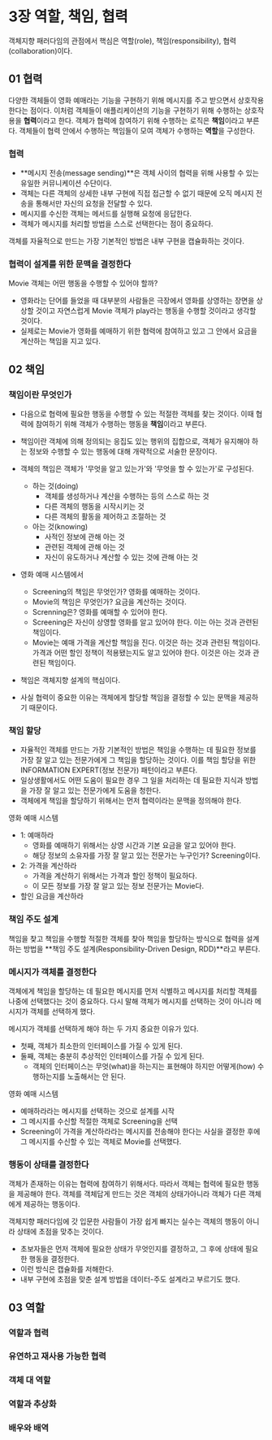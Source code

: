 # 3장 역할, 책임, 협력

객체지향 패러다임의 관점에서 핵심은 역할(role), 책임(responsibility), 협력(collaboration)이다.



## 01 협력

다양한 객체들이 영화 예매라는 기능을 구현하기 위해 메시지를 주고 받으면서 상호작용한다는 점이다. 이처럼 객체들이 애플리케이션의 기능을 구현하기 위해 수행하는 상호작용을 **협력**이라고 한다. 객체가 협력에 참여하기 위해 수행하는 로직은 **책임**이라고 부른다. 객체들이 협력 안에서 수행하는 책임들이 모여 객체가 수행하는 **역할**을 구성한다.



### 협력

* **메시지 전송(message sending)**은 객체 사이의 협력을 위해 사용할 수 있는 유일한 커뮤니케이션 수단이다.
* 객체는 다른 객체의 상세한 내부 구현에 직접 접근할 수 없기 때문에 오직 메시지 전송을 통해서만 자신의 요청을 전달할 수 있다.
* 메시지를 수신한 객체는 메서드를 실행해 요청에 응답한다.
* 객체가 메시지를 처리할 방법을 스스로 선택한다는 점이 중요하다.

객체를 자율적으로 만드는 가장 기본적인 방법은 내부 구현을 캡슐화하는 것이다.



### 협력이 설계를 위한 문맥을 결정한다

Movie 객체는 어떤 행동을 수행할 수 있어야 할까?

* 영화라는 단어를 들었을 때 대부분의 사람들은 극장에서 영화를 상영하는 장면을 상상할 것이고 자연스럽게 Movie 객체가 play라는 행동을 수행할 것이라고 생각할 것이다.
* 실제로는 Movie가 영화를 예매하기 위한 협력에 참여하고 있고 그 안에서 요금을 계산하는 책임을 지고 있다.



## 02 책임

### 책임이란 무엇인가

* 다음으로 협력에 필요한 행동을 수행할 수 있는 적절한 객체를 찾는 것이다. 이때 협력에 참여하기 위해 객체가 수행하는 행동을 **책임**이라고 부른다.
* 책임이란 객체에 의해 정의되는 응집도 있는 행위의 집합으로, 객체가 유지해야 하는 정보와 수행할 수 있는 행동에 대해 개략적으로 서술한 문장이다.
* 객체의 책임은 객체가 '무엇을 알고 있는가'와 '무엇을 할 수 있는가'로 구성된다.
    * 하는 것(doing)
        * 객체를 생성하거나 계산을 수행하는 등의 스스로 하는 것
        * 다른 객체의 행동을 시작시키는 것
        * 다른 객체의 활동을 제어하고 조절하는 것
    * 아는 것(knowing)
        * 사적인 정보에 관해 아는 것
        * 관련된 객체에 관해 아는 것
        * 자신이 유도하거나 계산할 수 있는 것에 관해 아는 것



* 영화 예매 시스템에서
    * Screening의 책임은 무엇인가? 영화를 예매하는 것이다.
    * Movie의 책임은 무엇인가? 요금을 계산하는 것이다.
    * Screnning은? 영화를 예매할 수 있어야 한다.
    * Screening은 자신이 상영할 영화를 알고 있어야 한다. 이는 아는 것과 관련된 책임이다.
    * Movie는 예매 가격을 계산할 책임을 진다. 이것은 하는 것과 관련된 책임이다. 가격과 어떤 할인 정책이 적용됐는지도 알고 있어야 한다. 이것은 아는 것과 관련된 책임이다.



* 책임은 객체지향 설계의 핵심이다. 
* 사실 협력이 중요한 이유는 객체에게 할당할 책임을 결정할 수 있는 문맥을 제공하기 때문이다.



### 책임 할당

* 자율적인 객체를 만드는 가장 기본적인 방법은 책임을 수행하는 데 필요한 정보를 가장 잘 알고 있는 전문가에게 그 책임을 할당하는 것이다. 이를 책임 할당을 위한 INFORMATION EXPERT(정보 전문가) 패턴이라고 부른다.
* 일상생활에서도 어떤 도움이 필요한 경우 그 일을 처리하는 데 필요한 지식과 방법을 가장 잘 알고 있는 전문가에게 도움을 청한다.
* 객체에게 책임을 할당하기 위해서는 먼저 협력이라는 문맥을 정의해야 한다.

영화 예매 시스템

* 1: 예매하라
    * 영화를 예매하기 위해서는 상영 시간과 기본 요금을 알고 있어야 한다. 
    * 해당 정보의 소유자를 가장 잘 알고 있는 전문가는 누구인가? Screening이다.
* 2: 가격을 계산하라
    * 가격을 계산하기 위해서는 가격과 할인 정책이 필요하다.
    * 이 모든 정보를 가장 잘 알고 있는 정보 전문가는 Movie다.
* 할인 요금을 계산하라



### 책임 주도 설계

책임을 찾고 책임을 수행할 적절한 객체를 찾아 책임을 할당하는 방식으로 협력을 설계하는 방법을 **책임 주도 설계(Responsibility-Driven Design, RDD)**라고 부른다.



### 메시지가 객체를 결정한다

객체에게 책임을 할당하는 데 필요한 메시지를 먼저 식별하고 메시지를 처리할 객체를 나중에 선택했다는 것이 중요하다. 다시 말해 객체가 메시지를 선택하는 것이 아니라 메시지가 객체를 선택하게 했다.

메시지가 객체를 선택하게 해야 하는 두 가지 중요한 이유가 있다.

* 첫째, 객체가 최소한의 인터페이스를 가질 수 있게 된다.
* 둘째, 객체는 충분히 추상적인 인터페이스를 가질 수 있게 된다.
    * 객체의 인터페이스는 무엇(what)을 하는지는 표현해야 하지만 어떻게(how) 수행하는지를 노출해서는 안 된다.

영화 예매 시스템

* 예매하라라는 메시지를 선택하는 것으로 설계를 시작
* 그 메시지를 수신할 적절한 객체로 Screening을 선택
* Screening이 가격을 계산하라라는 메시지를 전송해야 한다는 사실을 결정한 후에 그 메시지를 수신할 수 있는 객체로 Movie를 선택했다.



### 행동이 상태를 결정한다

객체가 존재하는 이유는 협력에 참여하기 위해서다. 따라서 객체는 협력에 필요한 행동을 제공해야 한다. 객체를 객체답게 만드는 것은 객체의 상태가아니라 객체가 다른 객체에게 제공하는 행동이다.

객체지향 패러다임에 갓 입문한 사람들이 가장 쉽게 빠지는 실수는 객체의 행동이 아니라 상태에 초점을 맞추는 것이다.

* 초보자들은 먼저 객체에 필요한 상태가 무엇인지를 결정하고, 그 후에 상태에 필요한 행동을 결정한다.
* 이런 방식은 캡슐화를 저해한다.
* 내부 구현에 초점을 맞춘 설계 방법을 데이터-주도 설계라고 부르기도 했다.



## 03 역할

### 역할과 협력



### 유연하고 재사용 가능한 협력



### 객체 대 역할



### 역할과 추상화



### 배우와 배역

